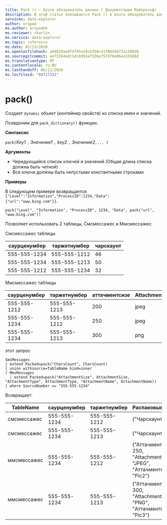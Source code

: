 ```yaml
---
title: Pack () — Azure обозреватель данных | Документация Майкрософт
description: В этой статье описывается Pack () в Azure обозреватель данных.
services: data-explorer
author: orspod
ms.author: orspodek
ms.reviewer: rkarlin
ms.service: data-explorer
ms.topic: reference
ms.date: 02/13/2020
ms.openlocfilehash: a94629ae8f4795e28cbfb0c41f06596731cdd8d9
ms.sourcegitcommit: ae72164adc1dc8d91ef326e757376a96ee1b588d
ms.translationtype: MT
ms.contentlocale: ru-RU
ms.lasthandoff: 06/11/2020
ms.locfileid: "84717331"
---
```

# <a name="pack"></a>pack()

Создает `dynamic` объект (контейнер свойств) из списка имен и значений.

Псевдоним для `pack_dictionary()` функции.

**Синтаксис**

`pack(`*Key1* `,` *Значение1* `,` *key2* `,` *Значение2*`,... )`

**Аргументы**

* Чередующийся список ключей и значений (Общая длина списка должна быть четной)
* Все ключи должны быть непустыми константными строками

**Примеры**

В следующем примере возвращается `{"Level":"Information","ProcessID":1234,"Data":{"url":"www.bing.com"}}`.

```kusto
pack("Level", "Information", "ProcessID", 1234, "Data", pack("url", "www.bing.com"))
```

Позволяет использовать 2 таблицы, Смсмессажес и Ммсмессажес:

Смсмессажес таблицы 

|саурценумбер |таржетнумбер| чарскаунт
|---|---|---
|555-555-1234 |555-555-1212 | 46 
|555-555-1234 |555-555-1213 | 50 
|555-555-1212 |555-555-1234 | 32 

Ммсмессажес таблицы 

|саурценумбер |таржетнумбер| аттачментсизе | AttachmentType | аттачментнаме
|---|---|---|---|---
|555-555-1212 |555-555-1213 | 200 | jpeg | Pic1
|555-555-1234 |555-555-1212 | 250 | jpeg | Pic2
|555-555-1234 |555-555-1213 | 300 | png | Pic3

этот запрос
```kusto
SmsMessages 
| extend Packed=pack("CharsCount", CharsCount) 
| union withsource=TableName kind=inner 
( MmsMessages 
  | extend Packed=pack("AttachmentSize", AttachmentSize, "AttachmentType", AttachmentType, "AttachmentName", AttachmentName))
| where SourceNumber == "555-555-1234"
``` 

Возвращает:

|TableName |саурценумбер |таржетнумбер | Распаковывается
|---|---|---|---
|смсмессажес|555-555-1234 |555-555-1212 | {"Чарскаунт": 46}
|смсмессажес|555-555-1234 |555-555-1213 | {"Чарскаунт": 50}
|ммсмессажес|555-555-1234 |555-555-1212 | {"Аттачментсизе": 250, "AttachmentType": "JPEG", "Аттачментнаме": "Pic2"}
|ммсмессажес|555-555-1234 |555-555-1213 | {"Аттачментсизе": 300, "AttachmentType": "PNG", "Аттачментнаме": "Pic3"}
